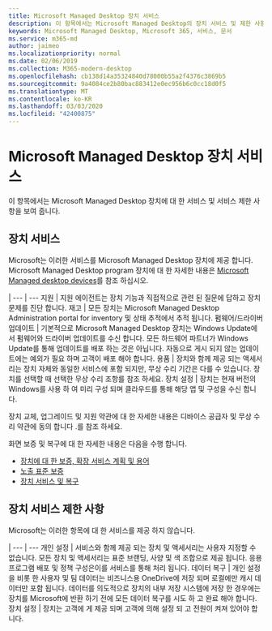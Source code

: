 ```yaml
---
title: Microsoft Managed Desktop 장치 서비스
description: 이 항목에서는 Microsoft Managed Desktop의 장치 서비스 및 제한 사항에 대해 설명 합니다.
keywords: Microsoft Managed Desktop, Microsoft 365, 서비스, 문서
ms.service: m365-md
author: jaimeo
ms.localizationpriority: normal
ms.date: 02/06/2019
ms.collection: M365-modern-desktop
ms.openlocfilehash: cb138d14a35324840d78000b55a2f4376c3869b5
ms.sourcegitcommit: 9a4084ce2b80bac883412e0ec956b6c0cc18d0f5
ms.translationtype: MT
ms.contentlocale: ko-KR
ms.lasthandoff: 03/03/2020
ms.locfileid: "42400875"
---
```

# <a name="microsoft-managed-desktop-device-services"></a>Microsoft Managed Desktop 장치 서비스

이 항목에서는 Microsoft Managed Desktop 장치에 대 한 서비스 및 서비스 제한 사항을 보여 줍니다.

## <a name="device-services"></a>장치 서비스

Microsoft는 이러한 서비스를 Microsoft Managed Desktop 장치에 제공 합니다. Microsoft Managed Desktop program 장치에 대 한 자세한 내용은 [Microsoft Managed desktop devices](device-list.md)를 참조 하십시오.

 | 
 --- | ---
지원 | 지원 에이전트는 장치 기능과 직접적으로 관련 된 질문에 답하고 장치 문제를 진단 합니다.
재고 | 모든 장치는 Microsoft Managed Desktop Administration portal for inventory 및 상태 추적에서 추적 됩니다.
펌웨어/드라이버 업데이트 | 기본적으로 Microsoft Managed Desktop 장치는 Windows Update에서 펌웨어와 드라이버 업데이트를 수신 합니다. 모든 하드웨어 파트너가 Windows Update를 통해 업데이트를 배포 하는 것은 아닙니다. 자동으로 게시 되지 않는 업데이트에는 예외가 필요 하며 고객이 배포 해야 합니다.
용품 | 장치와 함께 제공 되는 액세서리는 장치 자체와 동일한 서비스에 포함 되지만, 무상 수리 기간은 다를 수 있습니다. 장치를 선택할 때 선택한 무상 수리 조항를 참조 하세요. 
장치 설정    | 장치는 현재 버전의 Windows를 사용 하 여 미리 구성 되며 클라우드를 통해 해당 앱 및 구성을 수신 합니다. 

장치 교체, 업그레이드 및 지원 약관에 대 한 자세한 내용은 디바이스 공급자 및 무상 수리 약관에 동의 합니다 .를 참조 하세요.

화면 보증 및 복구에 대 한 자세한 내용은 다음을 수행 합니다.
- [장치에 대 한 보증, 확장 서비스 계획 및 용어](https://support.microsoft.com/help/4040687/info-about-warranties-extended-service-plans-and-terms-conditions)
- [노출 표준 보증](https://support.microsoft.com/help/4036296)
- [장치 서비스 및 복구](https://support.microsoft.com/devices)

## <a name="device-service-limitations"></a>장치 서비스 제한 사항

Microsoft는 이러한 항목에 대 한 서비스를 제공 하지 않습니다.

 | 
 --- | ---
개인 설정 | 서비스와 함께 제공 되는 장치 및 액세서리는 사용자 지정할 수 없습니다. 모든 장치 및 액세서리는 표준 브랜딩, 사양 및 색 조합으로 제공 됩니다. 응용 프로그램 배포 및 정책 구성은이를 서비스를 통해 처리 됩니다.
데이터 복구 | 개인 설정을 비롯 한 사용자 및 팀 데이터는 비즈니스용 OneDrive에 저장 되며 로컬에만 캐시 데이터만 포함 됩니다. 데이터를 의도적으로 장치의 내부 저장 시스템에 저장 한 경우에는 장치를 Microsoft에 반환 하기 전에 모든 데이터 복구를 시도 하 고 완료 해야 합니다.
장치 설정 | 장치는 고객에 게 제공 되며 고객에 의해 설정 되 고 전원이 켜져 있어야 합니다.
